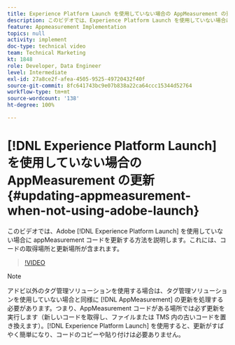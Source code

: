 ```yaml
---
title: Experience Platform Launch を使用していない場合の AppMeasurement の更新
description: このビデオでは、Experience Platform Launch を使用していない場合に appMeasurement コードを更新する方法を説明します。これには、コードの取得場所と更新場所が含まれます。
feature: Appmeasurement Implementation
topics: null
activity: implement
doc-type: technical video
team: Technical Marketing
kt: 1848
role: Developer, Data Engineer
level: Intermediate
exl-id: 27a8ce2f-afea-4505-9525-49720432f40f
source-git-commit: 8fc641743bc9e07b838a22ca64ccc15344d52764
workflow-type: tm+mt
source-wordcount: '138'
ht-degree: 100%

---
```


# [!DNL Experience Platform Launch] を使用していない場合の AppMeasurement の更新 {#updating-appmeasurement-when-not-using-adobe-launch}

このビデオでは、Adobe [!DNL Experience Platform Launch] を使用していない場合に appMeasurement コードを更新する方法を説明します。これには、コードの取得場所と更新場所が含まれます。

>[!VIDEO](https://video.tv.adobe.com/v/35061/?quality=12&learn=on&captions=jpn)

>[!NOTE]
>
>アドビ以外のタグ管理ソリューションを使用する場合は、タグ管理ソリューションを使用していない場合と同様に [!DNL AppMeasurement] の更新を処理する必要があります。つまり、AppMeasurement コードがある場所では必ず更新を実行します（新しいコードを取得し、ファイルまたは TMS 内の古いコードを置き換えます）。[!DNL Experience Platform Launch] を使用すると、更新がすばやく簡単になり、コードのコピーや貼り付けは必要ありません。
